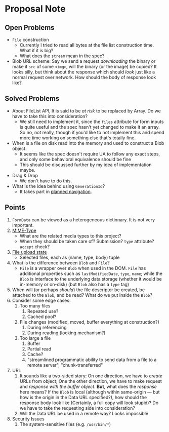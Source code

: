 # Proposal Note

## Open Problems
- `File` construction
    - Currently I tried to read all bytes at the file list construction time. What if it is big?
    - What does the `stream` mean in the spec?
- Blob URL scheme: Say we send a request *downloading* the binary or make it `src` of some `<img>`, will the binary (or the image) be copied? It looks silly, but think about the response which should *look* just like a normal request over network. How should the body of response look like?

## Solved Problems
- About FileList API, It is said to be *at risk* to be replaced by Array. Do we have to take this into consideration?
    + We still need to implement it, since the `files` attribute for form inputs is quite useful and the spec hasn't yet changed to make it an array. So no, not really, though if you'd like to not implement this and spend more time working on something else that's totally fine.
- When is a file on disk read into the memory and used to construct a Blob object.
    + It seems like the spec doesn't require UA to follow any exact steps, and only some behavioral equivalence should be fine
    + This should be discussed further by my idea of implementation maybe.
- Drag & Drop
    + We don't have to do this.
- What is the idea behind using `GenerationId`?
    + It takes part in [planned navigation](https://html.spec.whatwg.org/multipage/#planned-navigation).


## Points
1. `FormData` can be viewed as a heterogeneous dictionary. It is not very important.
2. [MIME-Type](https://html.spec.whatwg.org/multipage/infrastructure.html#mime-type)
    + What are the related media types to this project?
    + When they should be taken care of? Submission? `type` attribute? `accept` check?
3. [File upload state](https://html.spec.whatwg.org/multipage/forms.html#file-upload-state-(type=file))
    + Selected files, each as (name, type, body) tuple
1. What is the difference between `Blob` and `File`?
   + `File` is a wrapper over `Blob` when used in the DOM. `File` has additional properties such as `lastModifiedDate`, `type`, `name`; while the `Blob` is interface to the underlying data storage (whether it would be in-memory or on-disk) (but `Blob` also has a `type` tag)
2. When will (or perhaps *should*) the file descriptor be created, be attached to the `Blob`, and be read? What do we put inside the `Blob`?
3. Consider some edge cases:
   1. Too many files
      1. Repeated use?
      2. Cached pool?
   2. File changes (modified, moved, buffer everything at construction?)
      1. During referencing
      2. During reading (locking mechanism?)
   3. Too large a file
      1. Buffer
      2. Partial read
      3. Cache?
      4. "streamlined programmatic ability to send data from a file to a remote server", "chunk-transferred"
4. URL
   1. It sounds like a two-sided story: On one direction, we have to *create* URLs from object; One the other direction, we have to make request and *response with the buffer object*. **But**, what does the *response* here means? If the `Blob` is local (although within same-origin — but how is the origin in the Data URL specified?), how should the response body look like (Certainly, a full copy will look stupid)? Do we have to take the requesting side into consideration?
   2. Will the Data URL be used in a remote way? Looks impossible
5. Security Issues
	1. The system-sensitive files (e.g. `/usr/bin/*`)

